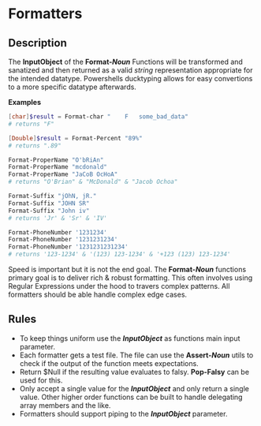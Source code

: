 





# Formatters 

## Description
The **InputObject** of the **Format-*Noun*** Functions will be transformed and sanatized and then returned as a valid *string* representation appropriate for the intended datatype. Powershells ducktyping allows for easy convertions to a more specific datatype afterwards.

**Examples**
```powershell
[char]$result = Format-char "    F   some_bad_data"
# returns "F"

[Double]$result = Format-Percent "89%"
# returns ".89"

Format-ProperName "O'bRiAn"
Format-ProperName "mcdonald"
Format-ProperName "JaCoB OcHoA"
# returns "O'Brian" & "McDonald" & "Jacob Ochoa"

Format-Suffix "jOhN, jR."
Format-Suffix "JOHN SR"
Format-Suffix "John iv"
# returns 'Jr' & 'Sr' & 'IV' 

Format-PhoneNumber '1231234'
Format-PhoneNumber '1231231234'
Format-PhoneNumber '1231231231234'
# returns '123-1234' & '(123) 123-1234' & '+123 (123) 123-1234'
```

Speed is important but it is not the end goal. The **Format-*Noun*** functions primary goal is to deliver rich & robust formatting. This often involves using Regular Expressions under the hood to travers complex patterns. All formatters should be able handle complex edge cases. 


## Rules
- To keep things uniform use the ***InputObject*** as functions main input parameter.
- Each formatter gets a test file. The file can use the **Assert-*Noun*** utils to check if the output of the function meets expectations. 
- Return $Null if the resulting value evaluates to falsy. **Pop-Falsy** can be used for this.
- Only accept a single value for the ***InputObject*** and only return a single value. Other higher order functions can be built to handle delegating array members and the like.
- Formatters should support piping to the ***InputObject*** parameter.